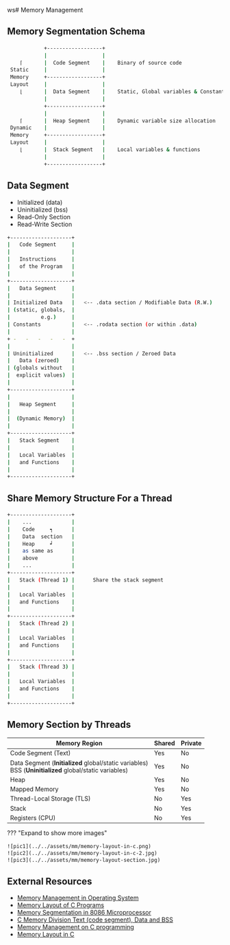 ws# Memory Management

## Memory Segmentation Schema

```bash
            +------------------+
            |                  |
    ⌈       |  Code Segment    |    Binary of source code
 Static     |                  |
 Memory     +------------------+
 Layout     |                  |
    ⌊       |  Data Segment    |    Static, Global variables & Constants
            |                  |
            +------------------+
            |                  |
    ⌈       |  Heap Segment    |    Dynamic variable size allocation
 Dynamic    |                  |
 Memory     +------------------+
 Layout     |                  |
    ⌊       |  Stack Segment   |    Local variables & functions
            |                  |
            +------------------+
```

## Data Segment

- Initialized (data)
- Uninitialized (bss)
- Read-Only Section
- Read-Write Section

```bash
+--------------------+
|   Code Segment     |
|                    |
|   Instructions     |
|   of the Program   |
|                    |
+--------------------+
|   Data Segment     |
|                    |
| Initialized Data   |   <-- .data section / Modifiable Data (R.W.)
| (static, globals,  |
|          e.g.)     |
| Constants          |   <-- .rodata section (or within .data)
|                    |
+ -   -   -   -   -  +
|                    |
| Uninitialized      |   <-- .bss section / Zeroed Data
|   Data (zeroed)    |
| (globals without   |
|  explicit values)  |
|                    |
+--------------------+
|                    |
|   Heap Segment     |
|                    |
|  (Dynamic Memory)  |
|                    |
+--------------------+
|   Stack Segment    |
|                    |
|   Local Variables  |
|   and Functions    |
|                    |
+--------------------+
```

## Share Memory Structure For a Thread

```bash
+--------------------+
|    ...             |
|    Code     ┑      |
|    Data  section   |
|    Heap     ┙      |
|    as same as      |
|    above           |
|    ...             |
+--------------------+
|   Stack (Thread 1) |      Share the stack segment
|                    |
|   Local Variables  |
|   and Functions    |
|                    |
+--------------------+
|   Stack (Thread 2) |
|                    |
|   Local Variables  |
|   and Functions    |
|                    |
+--------------------+
|   Stack (Thread 3) |
|                    |
|   Local Variables  |
|   and Functions    |
|                    |
+--------------------+
```

## Memory Section by Threads

| Memory Region                                                                                               | Shared | Private |
| ----------------------------------------------------------------------------------------------------------- | ------ | ------- |
| Code Segment (Text)                                                                                         | Yes    | No      |
| Data Segment (**Initialized** global/static variables) <br> BSS (**Uninitialized** global/static variables) | Yes    | No      |
| Heap                                                                                                        | Yes    | No      |
| Mapped Memory                                                                                               | Yes    | No      |
| Thread-Local Storage (TLS)                                                                                  | No     | Yes     |
| Stack                                                                                                       | No     | Yes     |
| Registers (CPU)                                                                                             | No     | Yes     |

??? "Expand to show more images"

    ![pic1](../../assets/mm/memory-layout-in-c.png)
    ![pic2](../../assets/mm/memory-layout-in-c-2.jpg)
    ![pic3](../../assets/mm/memory-layout-section.jpg)

## External Resources

- [Memory Management in Operating System][MM-in-OS]
- [Memory Layout of C Programs][ML-of-C-Programs]
- [Memory Segmentation in 8086 Microprocessor][MS-in-8086-MP]
- [C Memory Division Text (code segment), Data and BSS][code-segment-data-bss]
- [Memory Management on C programming][MM-in-C]
- [Memory Layout in C][ML-in-C]

<!-- external links -->

[MM-in-OS]: https://www.geeksforgeeks.org/memory-management-in-operating-system/
[ML-of-C-Programs]: https://www.geeksforgeeks.org/memory-layout-of-c-program
[MS-in-8086-MP]: https://www.geeksforgeeks.org/memory-segmentation-8086-microprocessor
[code-segment-data-bss]: https://wahyu-ehs.medium.com/c-memory-division-text-code-segment-data-and-bss-ef7d76831d8b
[MM-in-C]: https://wahyu-ehs.medium.com/memory-management-on-c-programming-ce30135cfbcb
[ML-in-C]: https://www.javatpoint.com/memory-layout-in-c
